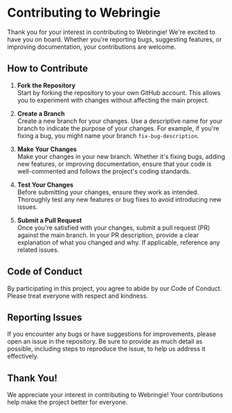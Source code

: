 # Contributing to Webringie

Thank you for your interest in contributing to Webringie! We're excited to have you on board. Whether you're reporting bugs, suggesting features, or improving documentation, your contributions are welcome.

## How to Contribute

1. **Fork the Repository**  
   Start by forking the repository to your own GitHub account. This allows you to experiment with changes without affecting the main project.

2. **Create a Branch**  
   Create a new branch for your changes. Use a descriptive name for your branch to indicate the purpose of your changes. For example, if you're fixing a bug, you might name your branch `fix-bug-description`.

3. **Make Your Changes**  
   Make your changes in your new branch. Whether it's fixing bugs, adding new features, or improving documentation, ensure that your code is well-commented and follows the project's coding standards.

4. **Test Your Changes**  
   Before submitting your changes, ensure they work as intended. Thoroughly test any new features or bug fixes to avoid introducing new issues.

5. **Submit a Pull Request**  
   Once you're satisfied with your changes, submit a pull request (PR) against the main branch. In your PR description, provide a clear explanation of what you changed and why. If applicable, reference any related issues.

## Code of Conduct

By participating in this project, you agree to abide by our Code of Conduct. Please treat everyone with respect and kindness.

## Reporting Issues

If you encounter any bugs or have suggestions for improvements, please open an issue in the repository. Be sure to provide as much detail as possible, including steps to reproduce the issue, to help us address it effectively.

## Thank You!

We appreciate your interest in contributing to Webringie! Your contributions help make the project better for everyone.
